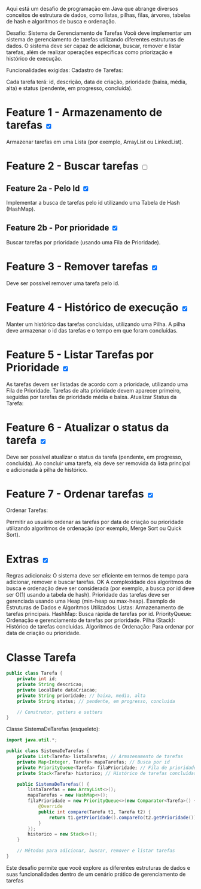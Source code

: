 Aqui está um desafio de programação em Java que abrange diversos conceitos de estrutura de dados, como listas, pilhas, filas, árvores, tabelas de hash e algoritmos de busca e ordenação.

Desafio: Sistema de Gerenciamento de Tarefas
Você deve implementar um sistema de gerenciamento de tarefas utilizando diferentes estruturas de dados. O sistema deve ser capaz de adicionar, buscar, remover e listar tarefas, além de realizar operações específicas como priorização e histórico de execução.

Funcionalidades exigidas:
Cadastro de Tarefas:

Cada tarefa terá: id, descrição, data de criação, prioridade (baixa, média, alta) e status (pendente, em progresso, concluída).

# Feature 1 - Armazenamento de tarefas <input type="checkbox" checked=true />
Armazenar tarefas em uma Lista (por exemplo, ArrayList ou LinkedList).

# Feature 2 - Buscar tarefas <input type="checkbox" />

## Feature 2a - Pelo Id <input type="checkbox" checked=true />
Implementar a busca de tarefas pelo id utilizando uma Tabela de Hash (HashMap).

## Feature 2b - Por prioridade <input type="checkbox" checked=true />
Buscar tarefas por prioridade (usando uma Fila de Prioridade).

# Feature 3 - Remover tarefas <input type="checkbox" checked=true />
Deve ser possível remover uma tarefa pelo id.

# Feature 4 - Histórico de execução <input type="checkbox" checked=true />
Manter um histórico das tarefas concluídas, utilizando uma Pilha. A pilha deve armazenar o id das tarefas e o tempo em que foram concluídas.

# Feature 5 - Listar Tarefas por Prioridade <input type="checkbox" checked=true />
As tarefas devem ser listadas de acordo com a prioridade, utilizando uma Fila de Prioridade.
Tarefas de alta prioridade devem aparecer primeiro, seguidas por tarefas de prioridade média e baixa.
Atualizar Status da Tarefa:

# Feature 6 - Atualizar o status da tarefa <input type="checkbox" checked=true />
Deve ser possível atualizar o status da tarefa (pendente, em progresso, concluída). Ao concluir uma tarefa, ela deve ser removida da lista principal e adicionada à pilha de histórico.

# Feature 7 - Ordenar tarefas <input type="checkbox" checked=true />
Ordenar Tarefas:

Permitir ao usuário ordenar as tarefas por data de criação ou prioridade utilizando algoritmos de ordenação (por exemplo, Merge Sort ou Quick Sort).

# Extras <input type="checkbox" checked=true />
Regras adicionais:
O sistema deve ser eficiente em termos de tempo para adicionar, remover e buscar tarefas. OK
A complexidade dos algoritmos de busca e ordenação deve ser considerada (por exemplo, a busca por id deve ser O(1) usando a tabela de hash).
Prioridade das tarefas deve ser gerenciada usando uma Heap (min-heap ou max-heap).
Exemplo de Estruturas de Dados e Algoritmos Utilizados:
Listas: Armazenamento de tarefas principais.
HashMap: Busca rápida de tarefas por id.
PriorityQueue: Ordenação e gerenciamento de tarefas por prioridade.
Pilha (Stack): Histórico de tarefas concluídas.
Algoritmos de Ordenação: Para ordenar por data de criação ou prioridade.

# Classe Tarefa
``` java
public class Tarefa {
    private int id;
    private String descricao;
    private LocalDate dataCriacao;
    private String prioridade; // baixa, media, alta
    private String status; // pendente, em progresso, concluida

    // Construtor, getters e setters
}
```
Classe SistemaDeTarefas (esqueleto):
``` java
import java.util.*;

public class SistemaDeTarefas {
    private List<Tarefa> listaTarefas; // Armazenamento de tarefas
    private Map<Integer, Tarefa> mapaTarefas; // Busca por id
    private PriorityQueue<Tarefa> filaPrioridade; // Fila de prioridade
    private Stack<Tarefa> historico; // Histórico de tarefas concluídas

    public SistemaDeTarefas() {
        listaTarefas = new ArrayList<>();
        mapaTarefas = new HashMap<>();
        filaPrioridade = new PriorityQueue<>(new Comparator<Tarefa>() {
            @Override
            public int compare(Tarefa t1, Tarefa t2) {
                return t1.getPrioridade().compareTo(t2.getPrioridade());
            }
        });
        historico = new Stack<>();
    }

    // Métodos para adicionar, buscar, remover e listar tarefas
}

```

Este desafio permite que você explore as diferentes estruturas de dados e suas funcionalidades dentro de um cenário prático de gerenciamento de tarefas